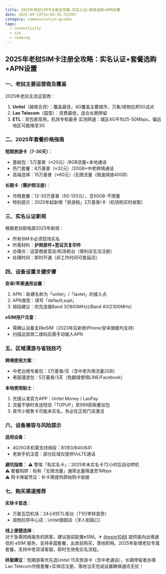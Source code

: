 ```yaml
---
title: 2025年老挝SIM卡注册全攻略:实名认证+套餐选购+APN设置
date: 2025-09-13T14:04:39.725387
category: communication-guides
tags:
  - connectivity
  - sim
  - roaming
---
```


## 2025年老挝SIM卡注册全攻略：实名认证+套餐选购+APN设置

### 一、老挝主要运营商及覆盖
2025年老挝主流运营商：
1. **Unitel**（越南合资）：覆盖最佳，4G覆盖主要城市，万象/琅勃拉邦5G试点
2. **Lao Telecom**（国营）：资费最低，适合长期停留
3. **ETL**：背包客常用，机场专柜最多
实测网速：城区4G平均25-50Mbps，偏远地区可能降至3G

### 二、2025年套餐价格指南
**短期旅游卡（7-30天）**：
- 基础包：5万基普（≈20元）/8GB流量+本地通话
- 热门套餐：8万基普（≈32元）/20GB+中老跨境通话
- 高端选择：15万基普（≈60元）/无限流量（限速阈值40GB）

**长期卡（需护照注册）**：
- 月租套餐：12-30万基普（50-120元），含50GB-不限量
- 特别提示：2025年起新增「旅游税」2万基普/卡（机场购买时收取）

### 三、实名认证新规
根据老挝邮电部2025年新规：
- 所有SIM卡必须现场实名
- 所需材料：**护照原件+签证页复印件**
- 办理点：运营商直营店/机场柜台（便利店无法注册）
- 处理时间：即时开通（非工作时间可能延迟）

### 四、设备设置关键步骤
**安卓/苹果通用设置**：
1. APN：新建名称为「unitel」/「laotel」的接入点
2. APN类型：填写「default,supl」
3. 频段建议：优先连接Band 3(1800MHz)/Band 40(2300MHz)

**eSIM用户注意**：
- 需确认设备支持eSIM（2023年后新款iPhone/安卓旗舰均支持）
- 扫描运营商二维码后需手动输入APN

### 五、区域漫游与省钱技巧
**跨境使用方案**：
- 中老边境专属包：3万基普/天（含中老共用流量2GB）
- 泰国漫游包：5万基普/3天（免翻墙使用LINE/Facebook）

**本地使用贴士**：
1. 充值认准官方APP：Unitel Money / LaoPay
2. 流量不够时发送短信「TOPUP」至999获取叠加包
3. 夜市小贩售卡可能未实名，务必在正规门店激活

### 六、设备兼容与风险提示
**适用设备**：
- 4G/5G手机需支持频段：B1/B3/B40/B41
- 老款手机注意：部分区域仅提供VoLTE通话

**避坑指南**：
⚠️ 警惕「免实名卡」：2025年未实名卡72小时后自动停机  
⚠️ 套餐陷阱：标称「无限流量」通常达量降速至1Mbps  
⚠️ 购卡保留凭证：补卡需提供原始购卡收据  

### 七、购买渠道推荐
**实体卡首选**：
- 万象瓦岱机场：24小时ETL柜台（T1行李转盘旁）
- 琅勃拉邦中心店：Unitel旗舰店（洋人街路口）

**线上便捷选择**：  
对于急需网络服务的旅客，建议提前配置eSIM。✈ [@esim1088](https://t.me/s/esim1088) 提供面向出境通信的 eSIM 服务，支持多国套餐，出发前购买，落地即用。2025年新增老挝专属套餐，支持中老双语客服，即时生效免实名流程。

**终极建议**：短期游客优先选Unitel 15天旅游卡（含中老通话），长期停留者办理Lao Telecom月租套餐+实体店注册，落地当天完成设置确保通讯无忧！